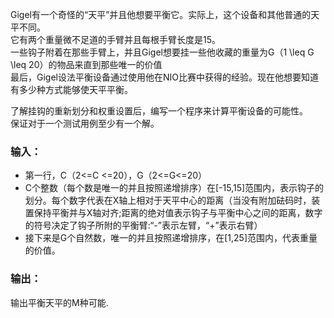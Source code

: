 Gigel有一个奇怪的“天平”并且他想要平衡它。实际上，这个设备和其他普通的天平不同。<br>
它有两个重量微不足道的手臂并且每根手臂长度是15。<br>
一些钩子附着在那些手臂上，并且Gigel想要挂一些他收藏的重量为G（1 \leq G \leq 20）的物品来直到那些唯一的价值<br>
最后，Gigel设法平衡设备通过使用他在NIO比赛中获得的经验。现在他想要知道有多少种方式能够使天平平衡。<br>

了解挂钩的重新划分和权重设置后，编写一个程序来计算平衡设备的可能性。<br>
保证对于一个测试用例至少有一个解。<br>

### 输入：
* 第一行，C（2<=C <=20），G（2<=G<=20）
* C个整数（每个数是唯一的并且按照递增排序）在[-15,15]范围内，表示钩子的划分。每个数字代表在X轴上相对于天平中心的距离（当没有附加砝码时，装置保持平衡并与X轴对齐;距离的绝对值表示钩子与平衡中心之间的距离，数字的符号决定了钩子所附的平衡臂:“-”表示左臂，“+”表示右臂）<br>
* 接下来是G个自然数，唯一的并且按照递增排序，在[1,25]范围内，代表重量的价值。

### 输出：
输出平衡天平的M种可能.

```cpp

```
